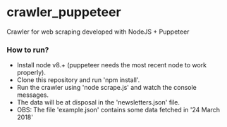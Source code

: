 # crawler_puppeteer
Crawler for web scraping developed with NodeJS + Puppeteer

### How to run? ###

* Install node v8.+ (puppeteer needs the most recent node to work properly).
* Clone this repository and run 'npm install'.
* Run the crawler using 'node scrape.js' and watch the console messages.
* The data will be at disposal in the 'newsletters.json' file.
* OBS: The file 'example.json' contains some data fetched in '24 March 2018'
